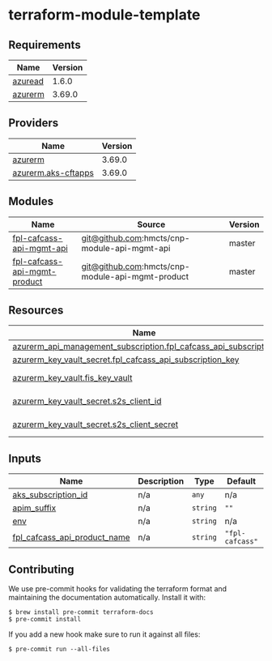 # terraform-module-template

<!-- BEGIN_TF_DOCS -->
## Requirements

| Name | Version |
|------|---------|
| <a name="requirement_azuread"></a> [azuread](#requirement\_azuread) | 1.6.0 |
| <a name="requirement_azurerm"></a> [azurerm](#requirement\_azurerm) | 3.69.0 |

## Providers

| Name | Version |
|------|---------|
| <a name="provider_azurerm"></a> [azurerm](#provider\_azurerm) | 3.69.0 |
| <a name="provider_azurerm.aks-cftapps"></a> [azurerm.aks-cftapps](#provider\_azurerm.aks-cftapps) | 3.69.0 |

## Modules

| Name | Source | Version |
|------|--------|---------|
| <a name="module_fpl-cafcass-api-mgmt-api"></a> [fpl-cafcass-api-mgmt-api](#module\_fpl-cafcass-api-mgmt-api) | git@github.com:hmcts/cnp-module-api-mgmt-api | master |
| <a name="module_fpl-cafcass-api-mgmt-product"></a> [fpl-cafcass-api-mgmt-product](#module\_fpl-cafcass-api-mgmt-product) | git@github.com:hmcts/cnp-module-api-mgmt-product | master |

## Resources

| Name | Type |
|------|------|
| [azurerm_api_management_subscription.fpl_cafcass_api_subscription](https://registry.terraform.io/providers/hashicorp/azurerm/3.69.0/docs/resources/api_management_subscription) | resource |
| [azurerm_key_vault_secret.fpl_cafcass_api_subscription_key](https://registry.terraform.io/providers/hashicorp/azurerm/3.69.0/docs/resources/key_vault_secret) | resource |
| [azurerm_key_vault.fis_key_vault](https://registry.terraform.io/providers/hashicorp/azurerm/3.69.0/docs/data-sources/key_vault) | data source |
| [azurerm_key_vault_secret.s2s_client_id](https://registry.terraform.io/providers/hashicorp/azurerm/3.69.0/docs/data-sources/key_vault_secret) | data source |
| [azurerm_key_vault_secret.s2s_client_secret](https://registry.terraform.io/providers/hashicorp/azurerm/3.69.0/docs/data-sources/key_vault_secret) | data source |

## Inputs

| Name | Description | Type | Default | Required |
|------|-------------|------|---------|:--------:|
| <a name="input_aks_subscription_id"></a> [aks\_subscription\_id](#input\_aks\_subscription\_id) | n/a | `any` | n/a | yes |
| <a name="input_apim_suffix"></a> [apim\_suffix](#input\_apim\_suffix) | n/a | `string` | `""` | no |
| <a name="input_env"></a> [env](#input\_env) | n/a | `string` | n/a | yes |
| <a name="input_fpl_cafcass_api_product_name"></a> [fpl\_cafcass\_api\_product\_name](#input\_fpl\_cafcass\_api\_product\_name) | n/a | `string` | `"fpl-cafcass"` | no |
<!-- END_TF_DOCS -->

## Contributing

We use pre-commit hooks for validating the terraform format and maintaining the documentation automatically.
Install it with:

```shell
$ brew install pre-commit terraform-docs
$ pre-commit install
```

If you add a new hook make sure to run it against all files:
```shell
$ pre-commit run --all-files
```
